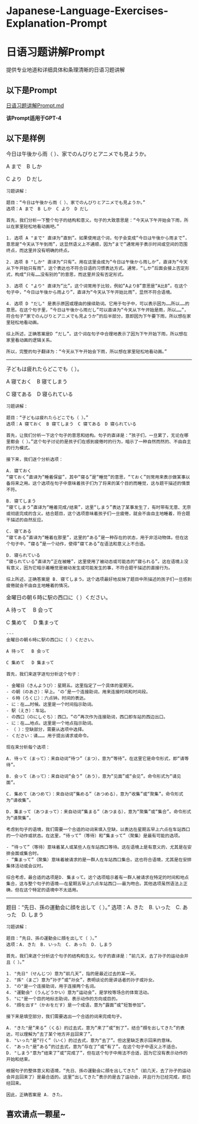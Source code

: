 # Japanese-Language-Exercises-Explanation-Prompt
# 日语习题讲解Prompt
提供专业地道和详细具体和条理清晰的日语习题讲解
## 以下是Prompt
[日语习题讲解Prompt.md](https://github.com/Gally-Youko/Japanese-Language-Exercises-Explanation-Prompt/files/13826422/Prompt.md)

**该Prompt适用于GPT-4**
## 以下是样例

今日は午後から雨（ ）、家でのんびりとアニメでも見ようか。

A まで　B しか

C より　D だし
```
习题讲解：

题目：“今日は午後から雨（ ）、家でのんびりとアニメでも見ようか。”
选项：A まで　B しか　C より　D だし

首先，我们分析一下整个句子的结构和意义。句子的大致意思是：“今天从下午开始会下雨，所以在家里轻松地看动画吧。”

1. 选项 A "まで" 直译为“直到”。如果使用这个词，句子会变成“今日は午後から雨まで”，意思是“今天从下午到雨”，这显然语义上不通顺，因为“まで”通常用于表示时间或空间的范围终点，而这里并没有明确的终点。

2. 选项 B "しか" 直译为“只有”。用在这里会成为“今日は午後から雨しか”，直译为“今天从下午开始只有雨”，这个表达也不符合日语的习惯表达方式。通常，“しか”后面会接上否定形式，构成“只有……没有别的”的意思，而这里并没有否定形式。

3. 选项 C "より" 直译为“比”。这个词常用于比较，例如“AよりB”意思是“A比B”。在这个句子中，“今日は午後から雨より”，直译为“今天从下午开始比雨”，显然不符合语境。

4. 选项 D "だし" 是表示原因或理由的接续助词。它用于句子中，可以表示因为……所以……的意思。在这个句子里，“今日は午後から雨だし”可以直译为“今天从下午开始是雨，所以……”，符合句子“家でのんびりとアニメでも見ようか”的后半部分，意即因为下午要下雨，所以想在家里轻松地看动画。

综上所述，正确答案是D “だし”。这个词在句子中合理地表示了因为下午开始下雨，所以想在家里看动画的逻辑关系。

所以，完整的句子翻译为：“今天从下午开始会下雨，所以想在家里轻松地看动画。”
```
---
子どもは疲れたらどこでも（ ）。

A 寝ておく　B 寝てしまう

C 寝てある　D 寝られている
```
习题讲解：

题目：“子どもは疲れたらどこでも（ ）。”
选项：A 寝ておく　B 寝てしまう　C 寝てある　D 寝られている

首先，让我们分析一下这个句子的意思和结构。句子的直译是：“孩子们，一旦累了，无论在哪里都会（ ）。”这个句子讨论的是孩子们在感到疲倦时的行为，暗示了一种自然而然的、不由自主的行为模式。

接下来，我们逐个分析选项：

A. 寝ておく
“寝ておく”直译为“睡着保留”，其中“寝る”是“睡觉”的意思，“ておく”则常用来表示做某事以备将来之用。这个选项在句子中意味着孩子们为了将来的某个目的而睡觉，这与题干描述的情景不符。

B. 寝てしまう
“寝てしまう”直译为“睡着完成/结束”，这里“しまう”表达了某事发生了，有时带有无意、无奈或彻底完成的含义。结合题目，这个选项意味着孩子们一旦疲倦，就会不由自主地睡着，符合题干描述的自然反应。

C. 寝てある
“寝てある”直译为“睡着在那里”，这里的“ある”是一种存在的状态，用于非活动物体。但在这个句子中，“寝る”是一个动作，使得“寝てある”在语法和意义上不合适。

D. 寝られている
“寝られている”直译为“正在被睡”，这里使用了被动态或可能态的“寝られる”。这在语境上没有意义，因为它暗示着睡觉是被动发生或可能发生的事，不符合题干描述的直接行为。

综上所述，正确答案是 B. 寝てしまう。这个选项最好地反映了题目中所描述的孩子们一旦感到疲倦就会不由自主地睡着的情况。

```
金曜日の朝６時に駅の西口に（ ）ください。

A 待って　 B 会って

C 集めて　 D 集まって
```
---
金曜日の朝６時に駅の西口に（ ）ください。

A 待って　 B 会って

C 集めて　 D 集まって

首先，我们来逐字逐句分析这个句子：

- 金曜日（きんようび）：星期五。这里指定了一个具体的星期天。
- の朝（のあさ）：早上。‘の’是一个连接助词，用来连接时间和时间段。
- ６時（ろくじ）：六点钟。时间的表达。
- に：在……时候。这里是一个时间指示助词。
- 駅（えき）：车站。
- の西口（のにしぐち）：西口。“の”再次作为连接助词，西口即车站的西边出口。
- に：在……地点。这里是一个地点指示助词。
- （ ）：空缺部分，需要从选项中选择。
- ください：请……。用于提出请求或命令。

现在来分析每个选项：

A. 待って（まって）：来自动词“待つ”（まつ），意为“等待”。在这里它是命令形式，即“请等待”。

B. 会って（あって）：来自动词“会う”（あう），意为“见面”或“会见”。命令形式为“请见面”。

C. 集めて（あつめて）：来自动词“集める”（あつめる），意为“收集”或“聚集”。命令形式为“请收集”。

D. 集まって（あつまって）：来自动词“集まる”（あつまる），意为“聚集”或“集合”。命令形式为“请聚集”。

考虑到句子的语境，我们需要一个合适的动词来填入空缺，以表达在星期五早上六点在车站西口的一个动作或状态。在这里，“待って”（等待）和“集まって”（聚集）是最有可能的选项。

- “待って”（等待）意味着某人或某些人在车站西口等待。这在语境上是有意义的，尤其是在安排会面或集合时。
- “集まって”（聚集）意味着被请求的是一群人在车站西口集合。这也符合语境，尤其是在安排集体活动或会议时。

综合考虑，最合适的选项是D. 集まって。这个选项暗示着有一群人被请求在特定的时间和地点集合，这与整个句子的语境——在星期五早上六点车站西口——最为吻合。其他选项虽然语法上正确，但在这个特定的语境中不太适用。

```
---
题目：“先日、孫の運動会に顔を出して（ ）。”
选项：A. きた　B. いった　C. あった　D. しまう
```
习题讲解：

题目：“先日、孫の運動会に顔を出して（ ）。”
选项：A. きた　B. いった　C. あった　D. しまう

首先，我们来逐个分析这个句子的结构和含义。句子的直译是：“前几天，去了孙子的运动会并且（ ）。”

1. "先日"（せんじつ）意为“前几天”，指的是最近过去的某一天。
2. "孫"（まご）意为“孙子”或“孙女”，表明谈论的是讲话者的孙子或孙女。
3. "の"是一个连接助词，用于连接两个名词。
4. "運動会"（うんどうかい）意为“运动会”，是学校等场合的体育活动。
5. "に"是一个目的地标志助词，表示动作的方向或目的。
6. "顔を出す"（かおをだす）是一个成语，意为“露面”或“短暂参加”。

接下来是填空部分，我们需要选出一个合适的词来完成句子。

A. "きた"是“来る”（くる）的过去式，意为“来了”或“到了”。结合“顔を出してきた”的表达，可以理解为“去了某个地方并且回来了”。
B. "いった"是“行く”（いく）的过去式，意为“去了”。但这里缺乏表示回来的意味。
C. "あった"是“ある”的过去式，意为“存在了”或“有了”。在这个句子中语义上不适合。
D. "しまう"意为“结束了”或“完成了”，但在这个句子中用法不合适，因为它没有表示动作的开始和结束。

根据句子的整体意义和语境，“先日、孫の運動会に顔を出してきた”（前几天，去了孙子的运动会并且回来了）是最合适的。这里“出してきた”表示的是去了运动会，并且行为已经完成，即已经回来。

因此，正确答案是 A. きた。
```
## 喜欢请点一颗星~

